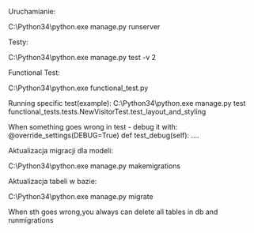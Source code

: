 Uruchamianie:

C:\Python34\python.exe manage.py runserver

Testy:

C:\Python34\python.exe manage.py test -v 2

Functional Test:

C:\Python34\python.exe functional_test.py

Running specific test(example):
C:\Python34\python.exe manage.py test functional_tests.tests.NewVisitorTest.test_layout_and_styling

When something goes wrong in test - debug it with:
    @override_settings(DEBUG=True)
    def test_debug(self):
        ....

Aktualizacja migracji dla modeli:

C:\Python34\python.exe manage.py makemigrations

Aktualizacja tabeli w bazie:

C:\Python34\python.exe manage.py migrate

When sth goes wrong,you always can delete all tables
in db and runmigrations
